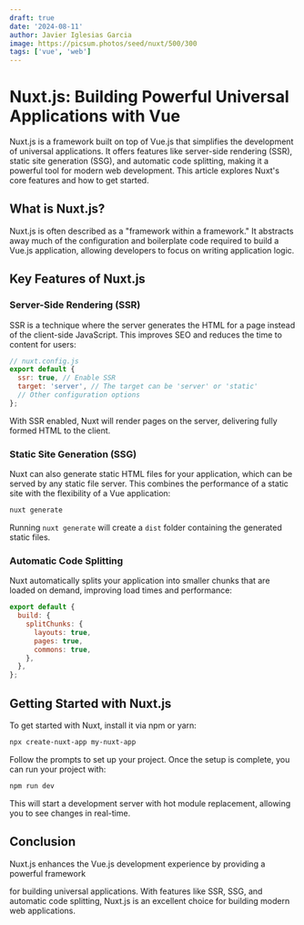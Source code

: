 ```yaml
---
draft: true
date: '2024-08-11'
author: Javier Iglesias Garcia
image: https://picsum.photos/seed/nuxt/500/300
tags: ['vue', 'web']
---
```


# Nuxt.js: Building Powerful Universal Applications with Vue

Nuxt.js is a framework built on top of Vue.js that simplifies the development of universal applications. It offers features like server-side rendering (SSR), static site generation (SSG), and automatic code splitting, making it a powerful tool for modern web development. This article explores Nuxt's core features and how to get started.

## What is Nuxt.js?

Nuxt.js is often described as a "framework within a framework." It abstracts away much of the configuration and boilerplate code required to build a Vue.js application, allowing developers to focus on writing application logic.

## Key Features of Nuxt.js

### Server-Side Rendering (SSR)

SSR is a technique where the server generates the HTML for a page instead of the client-side JavaScript. This improves SEO and reduces the time to content for users:

```javascript
// nuxt.config.js
export default {
  ssr: true, // Enable SSR
  target: 'server', // The target can be 'server' or 'static'
  // Other configuration options
};
```

With SSR enabled, Nuxt will render pages on the server, delivering fully formed HTML to the client.

### Static Site Generation (SSG)

Nuxt can also generate static HTML files for your application, which can be served by any static file server. This combines the performance of a static site with the flexibility of a Vue application:

```bash
nuxt generate
```

Running `nuxt generate` will create a `dist` folder containing the generated static files.

### Automatic Code Splitting

Nuxt automatically splits your application into smaller chunks that are loaded on demand, improving load times and performance:

```javascript
export default {
  build: {
    splitChunks: {
      layouts: true,
      pages: true,
      commons: true,
    },
  },
};
```

## Getting Started with Nuxt.js

To get started with Nuxt, install it via npm or yarn:

```bash
npx create-nuxt-app my-nuxt-app
```

Follow the prompts to set up your project. Once the setup is complete, you can run your project with:

```bash
npm run dev
```

This will start a development server with hot module replacement, allowing you to see changes in real-time.

## Conclusion

Nuxt.js enhances the Vue.js development experience by providing a powerful framework

for building universal applications. With features like SSR, SSG, and automatic code splitting, Nuxt.js is an excellent choice for building modern web applications.
